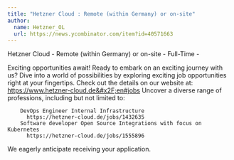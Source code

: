 ```yaml
---
title: "Hetzner Cloud : Remote (within Germany) or on-site"
author:
  name: Hetzner_OL
  url: https://news.ycombinator.com/item?id=40571663
---
```

Hetzner Cloud - Remote (within Germany) or on-site - Full-Time -

Exciting opportunities await! Ready to embark on an exciting journey with us?
Dive into a world of possibilities by exploring exciting job opportunities right at your fingertips. Check out the details on our website at: <a href="https:&#x2F;&#x2F;www.hetzner-cloud.de&#x2F;en#jobs" rel="nofollow">https:&#x2F;&#x2F;www.hetzner-cloud.de&#x2F;en#jobs</a>
Uncover a diverse range of professions, including but not limited to:

<pre><code>    DevOps Engineer Internal Infrastructure
      https:&#x2F;&#x2F;hetzner-cloud.de&#x2F;jobs&#x2F;1432635
    Software developer Open Source Integrations with focus on Kubernetes 
      https:&#x2F;&#x2F;hetzner-cloud.de&#x2F;jobs&#x2F;1555896
</code></pre>
We eagerly anticipate receiving your application.

